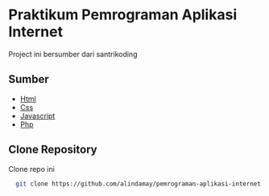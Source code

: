 # Praktikum Pemrograman Aplikasi Internet

Project ini bersumber dari santrikoding


## Sumber

 - [Html](https://santrikoding.com/account/my-courses/html-untuk-pemula)
 - [Css](https://santrikoding.com/account/my-courses/css-untuk-pemula)
 - [Javascript](https://santrikoding.com/account/my-courses/mengenal-javascript)
 - [Php](https://santrikoding.com/account/my-courses/pemrograman-berbasis-objek-modern-menggunakan-php)


## Clone Repository

Clone repo ini

```bash
  git clone https://github.com/alindamay/pemrograman-aplikasi-internet
```

